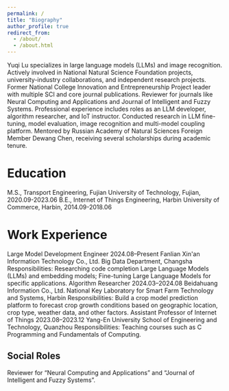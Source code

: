 ```yaml
---
permalink: /
title: "Biography"
author_profile: true
redirect_from: 
  - /about/
  - /about.html
---
```


Yuqi Lu specializes in large language models (LLMs) and image recognition. Actively involved in National Natural Science Foundation projects, university-industry collaborations, and independent research projects. Former National College Innovation and Entrepreneurship Project leader with multiple SCI and core journal publications. Reviewer for journals like Neural Computing and Applications and Journal of Intelligent and Fuzzy Systems. Professional experience includes roles as an LLM developer, algorithm researcher, and IoT instructor. Conducted research in LLM fine-tuning, model evaluation, image
recognition and multi-model coupling platform. Mentored by Russian Academy of Natural Sciences Foreign Member Dewang Chen, receiving several scholarships during academic tenure.

Education
======
M.S., Transport Engineering, Fujian University of Technology, Fujian, 2020.09-2023.06
B.E., Internet of Things Engineering, Harbin University of Commerce, Harbin, 2014.09-2018.06

Work Experience
======
Large Model Development Engineer 2024.08–Present
Fanlian Xin'an Information Technology Co., Ltd. Big Data Department, Changsha
Responsibilities: Researching code completion Large Language Models (LLMs) and embedding models;
Fine-tuning Large Language Models for specific applications. Algorithm Researcher 2024.03–2024.08
Beidahuang Information Co., Ltd. National Key Laboratory for Smart Farm Technology and Systems, Harbin
Responsibilities: Build a crop model prediction platform to forecast crop growth conditions based on
geographic location, crop type, weather data, and other factors. Assistant Professor of Internet of Things 2023.08–2023.12
Yang-En University
School of Engineering and Technology, Quanzhou
Responsibilities: Teaching courses such as C Programming and Fundamentals of Computing.

Social Roles
------
Reviewer for “Neural Computing and Applications” and “Journal of Intelligent and Fuzzy Systems”.

